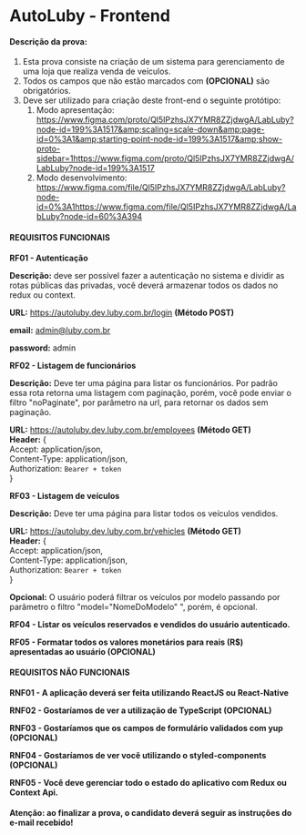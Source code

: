 # AutoLuby - Frontend

#### Descrição da prova:

1. Esta prova consiste na criação de um sistema para gerenciamento de uma loja que realiza venda de veículos.
2. Todos os campos que não estão marcados com **(OPCIONAL)** são obrigatórios.
3. Deve ser utilizado para criação deste front-end o seguinte protótipo:
   1. Modo apresentação: https://www.figma.com/proto/Ql5IPzhsJX7YMR8ZZjdwgA/LabLuby?node-id=199%3A1517&amp;scaling=scale-down&amp;page-id=0%3A1&amp;starting-point-node-id=199%3A1517&amp;show-proto-sidebar=1https://www.figma.com/proto/Ql5IPzhsJX7YMR8ZZjdwgA/LabLuby?node-id=199%3A1517
   2. Modo desenvolvimento: https://www.figma.com/file/Ql5IPzhsJX7YMR8ZZjdwgA/LabLuby?node-id=0%3A1https://www.figma.com/file/Ql5IPzhsJX7YMR8ZZjdwgA/LabLuby?node-id=60%3A394

#### REQUISITOS FUNCIONAIS

**RF01 - Autenticação**

**Descrição:** deve ser possível fazer a autenticação no sistema e dividir as rotas públicas das privadas, você deverá armazenar todos os dados no redux ou context.

**URL:** https://autoluby.dev.luby.com.br/login **(Método POST)**

**email:** admin@luby.com.br

**password:** admin

**RF02 - Listagem de funcionários**

**Descrição:** Deve ter uma página para listar os funcionários. Por padrão essa rota retorna uma listagem com paginação, porém, você pode enviar o filtro "noPaginate", por parâmetro na url, para retornar os dados sem paginação.

**URL:** https://autoluby.dev.luby.com.br/employees **(Método GET)**<br />
**Header:** { <br />
              Accept: application/json,<br />
              Content-Type: application/json,<br />
              Authorization: `Bearer + token`<br />
            }

**RF03 - Listagem de veículos**

**Descrição:** Deve ter uma página para listar todos os veículos vendidos.

**URL:** https://autoluby.dev.luby.com.br/vehicles **(Método GET)**<br />
**Header:** { <br />
              Accept: application/json,<br />
              Content-Type: application/json,<br />
              Authorization: `Bearer + token`<br />
            }

**Opcional:** O usuário poderá filtrar os veículos por modelo passando por parâmetro o filtro "model="NomeDoModelo" ", porém, é opcional.

**RF04 - Listar os veículos reservados e vendidos do usuário autenticado.**

**RF05 - Formatar todos os valores monetários para reais (R$) apresentadas ao usuário (OPCIONAL)**

#### REQUISITOS NÃO FUNCIONAIS

**RNF01 - A aplicação deverá ser feita utilizando ReactJS ou React-Native**

**RNF02 - Gostaríamos de ver a utilização de TypeScript (OPCIONAL)**

**RNF03 - Gostaríamos que os campos de formulário validados com yup (OPCIONAL)**

**RNF04 - Gostaríamos de ver você utilizando o styled-components (OPCIONAL)**

**RNF05 - Você deve gerenciar todo o estado do aplicativo com Redux ou Context Api.**

#### **Atenção: ao finalizar a prova, o candidato deverá seguir as instruções do e-mail recebido!**
